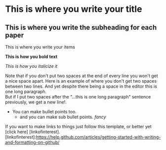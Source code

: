 # This is where you write your title

## This is where you write the subheading for each paper
This is where you write your items  

**This is how you bold text**  

*This is how you italicize it*  

Note that if you don't put two spaces at the end of every line you won't get a nice space apart. Here is an example of where you don't get two spaces between two lines.
And yet despite there being a space in the editor this is one long paragraph.  
But if I put two spaces after the "...this is one long paragraph" sentence previously, we get a new line!.  

- You can make bullet points too.  
  - and you can make sub bullet points. *fancy*  

If you want to make links to things just follow this template, or better yet [click here] [linkofinterest].
[linkofinterest]:https://help.github.com/articles/getting-started-with-writing-and-formatting-on-github/
